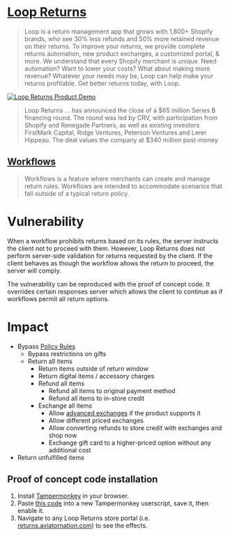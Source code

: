 # [Loop Returns](https://www.shopify.com/plus/partners/loop)
> Loop is a return management app that grows with 1,800+ Shopify brands, who see 30% less refunds and 50% more retained revenue on their returns.
> To improve your returns, we provide complete returns automation, new product exchanges, a customized portal, & more.
> We understand that every Shopify merchant is unique. Need automation? Want to lower your costs? What about making more revenue? Whatever your needs may be, Loop can help make your returns profitable.
> Get better returns today, with Loop.

[![Loop Returns Product Demo](https://cdn.loom.com/sessions/thumbnails/008c4c516812427ea52d255e7854c2b1-with-play.gif)](https://www.loom.com/embed/008c4c516812427ea52d255e7854c2b1?sid=f92d3423-17a0-4456-b2cb-9a26fb3ca06e)

> Loop Returns … has announced the close of a $65 million Series B financing round. The round was led by CRV, with participation from Shopify and Renegade Partners, as well as existing investors FirstMark Capital, Ridge Ventures, Peterson Ventures and Lerer Hippeau.
> The deal values the company at $340 million post-money.

## [Workflows](https://help.loopreturns.com/article/181-workflows)
> Workflows is a feature where merchants can create and manage return rules. Workflows are intended to accommodate scenarios that fall outside of a typical return policy. 

# Vulnerability
When a workflow prohibits returns based on its rules, the server instructs the client not to proceed with them. However, Loop Returns does not perform server-side validation for returns requested by the client. If the client behaves as though the workflow allows the return to proceed, the server will comply.

The vulnerability can be reproduced with the proof of concept code. It overrides certain responses server which allows the client to continue as if workflows permit all return options.

# Impact
- Bypass [Policy Rules](https://help.loopreturns.com/article/54-policy-rules)
  - Bypass restrictions on gifts
  - Return all items
    - Return items outside of return window
    - Return digital items / accessory charges
    - Refund all items
      - Refund all items to original payment method
      - Refund all items to in-store credit
    - Exchange all items
      - Allow [advanced exchanges](https://help.loopreturns.com/article/91-advanced-exchanges) if the product supports it
      - Allow different priced exchanges
      - Allow converting refunds to store credit with exchanges and shop now
      - Exchange gift card to a higher-priced option without any additional cost
- Return unfulfilled items

## Proof of concept code installation
1. Install [Tampermonkey](https://www.tampermonkey.net/) in your browser.
2. Paste [this code](https://github.com/chris01b/loopreturns-bypass/blob/main/loopreturns-bypass.js) into a new Tampermonkey userscript, save it, then enable it.
3. Navigate to any Loop Returns store portal (i.e. [returns.aviatornation.com](https://returns.aviatornation.com/)) to see the effects.
